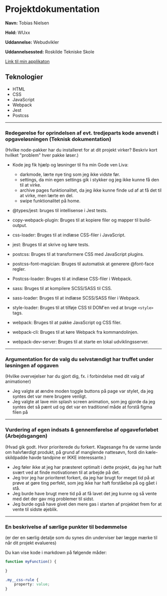 # Projektdokumentation

**Navn:** Tobias Nielsen

**Hold:** WUxx

**Uddannelse:** Webudvikler

**Uddannelsessted:** Roskilde Tekniske Skole

[Link til min applikaton](http://example.com/)


## Teknologier

- HTML
- CSS
- JavaScript
- Webpack
- Jest
- Postcss

---



### Redegørelse for oprindelsen af evt. tredjeparts kode anvendt i opgaveløsningen (Teknisk dokumentation)

(Hvilke node-pakker har du installeret for at dit projekt virker? Beskriv kort hvilket "problem" hver pakke løser.)

- Kode jeg fik hjælp og løsninger til fra min Gode ven Liva: 
  - darkmode, lærte nye ting som jeg ikke vidste før.
  - settings, da min egen settings gik i stykker og jeg ikke kunne få den til at virke.
  - archive pages funktionalitet, da jeg ikke kunne finde ud af at få det til at virke, men lærte en del.
  - swipe funktionalitet på home.

- @types/jest: bruges til intellisense i Jest tests.
- copy-webpack-plugin: Bruges til at kopiere filer og mapper til build-output.
- css-loader: Bruges til at indlæse CSS-filer i JavaScript.
- jest: Bruges til at skrive og køre tests.
- postcss: Bruges til at transformere CSS med JavaScript plugins.
- postcss-font-magician: Bruges til automatisk at generere @font-face regler.
- Postcss-loader: Bruges til at indlæse CSS-filer i Webpack.
- sass: Bruges til at kompilere SCSS/SASS til CSS.
- sass-loader: Bruges til at indlæse SCSS/SASS filer i Webpack.
- style-loader: Bruges til at tilføje CSS til DOM'en ved at bruge `<style>` tags.
- webpack: Bruges til at pakke JavaScript og CSS filer.
- webpack-cli: Bruges til at køre Webpack fra kommandolinjen.
- webpack-dev-server: Bruges til at starte en lokal udviklingsserver.
---

### Argumentation for de valg du selvstændigt har truffet under løsningen af opgaven

(Hvilke overvejelser har du gjort dig, fx. i forbindelse med dit valg af animationer)

- Jeg valgte at ændre moden toggle buttons på page var stylet, da jeg syntes det var mere brugere venligt.
- Jeg valgte at lave min splash screen animation, som jeg gjorde da jeg syntes det så pænt ud og det var en 
  traditionel måde at forstå figma filen på
---
### Vurdering af egen indsats & gennemførelse af opgaveforløbet (Arbejdsgangen)

(Hvad gik godt. Hvor prioriterede du forkert. Klagesange fra de varme lande om halvfærdigt produkt, på grund af manglende nattesøvn, fordi din kæle-skildpadde havde tandpine er IKKE interessante.)

- Jeg føler ikke at jeg har præsteret optimalt i dette projekt, da jeg har haft svært ved at finde motivationen til at arbejde på det.
- Jeg tror jeg har prioriteret forkert, da jeg har brugt for meget tid på at prøve at gøre ting perfekt, som jeg ikke har haft forståelse på og gået i stå. 
- Jeg burde have brugt mere tid på at få lavet det jeg kunne og så vente med det der gav mig problemer til sidst.
- Jeg burde også have givet den mere gas i starten af projektet frem for at vente til sidste øjeblik.

---
### En beskrivelse af særlige punkter til bedømmelse

(er der en særlig detalje som du synes din underviser bør lægge mærke til når dit projekt evalueres)

Du kan vise kode i markdown på følgende måder: 
```js
function myFunction() {
	
}
```

```css
.my__css-rule {
	property: value;
}
```

